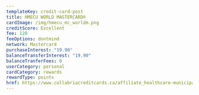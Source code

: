 ```yaml
---
templateKey: credit-card-post
title: HMECU WORLD MASTERCARD®
cardImage: /img/hmecu_mc_worldm.png
creditScore: Excellent
fee: 120
feeOptions: dontmind
network: Mastercard
purchaseInterest: "19.90"
balanceTransferInterest: "19.90"
balanceTranferFees: 0
userCategory: personal
cardCategory: rewards
rewardType: points
href: https://www.collabriacreditcards.ca/affiliate_healthcare-municipal-employees-credit-union/personal-cards/pc93/card_national-world-mastercard
---
```


